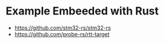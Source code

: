 # Example Embeeded with Rust

- https://github.com/stm32-rs/stm32-rs
- https://github.com/probe-rs/rtt-target
